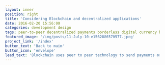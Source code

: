 ```yaml
---
layout: inner
position: right
title: 'Considering Blockchain and decentralized applications'
date: 2016-02-20 15:56:00
categories: development design
tags: peer-to-peer decentralized payments borderless digital currency blocks chain glorified-spreadsheet 527125 permissioned permissionless ethereum bitcoin mining tokenisation KryptoWar GodsUnchained EtherKingdom CrytoKitties Web3.js
featured_image: '/img/posts/11-July-10-e1562886570577.jpeg'
project_link: '/index'
button_text: 'Back to main'
button_icon: 'envelope'
lead_text: 'Blockchain uses peer to peer technology to send payments or data from one entity to other without any involvement of financial institution.'
---
```

